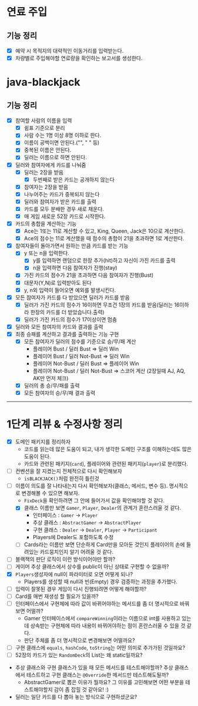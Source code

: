 # 연료 주입

## 기능 정리

- [x] 예약 시 목적지의 대략적인 이동거리를 입력받는다.
- [x] 차량별로 주입해야할 연료량을 확인하는 보고서를 생성한다.

# java-blackjack

## 기능 정리

- [x] 참여할 사람의 이름을 입력
    - [x] 쉼표 기준으로 분리
    - [x] 사람 수는 1명 이상 8명 이하로 한다.
    - [x] 이름이 공백이면 안된다.("", " " 등)
    - [x] 중복된 이름은 안된다.
    - [x] 딜러는 이름으로 하면 안된다.
- [X] 딜러와 참여자에게 카드를 나눠줌
    - [x] 딜러는 2장을 받음
        - [x] 두번째로 받은 카드는 공개하지 않는다
    - [x] 참여자는 2장을 받음
    - [x] 나누어주는 카드가 중복되지 않는다
    - [x] 딜러와 참여자가 받은 카드를 출력
    - [x] 카드를 모두 분배한 경우 새로 채운다.
    - [x] 매 게임 새로운 52장 카드로 시작한다.
- [x] 카드의 총합을 계산하는 기능
    - [x] Ace는 1또는 11로 계산할 수 있고, King, Queen, Jack은 10으로 계산한다.
    - [x] Ace의 점수는 11로 계산했을 때 점수의 총합이 21을 초과하면 1로 계산한다.
- [X] 참여자들이 돌아가면서 원하는 만큼 카드를 받는 기능
    - [x] y 또는 n을 입력한다.
        - [x] y를 입력하면 랜덤으로 한장 추가(hit)하고 자신이 가진 카드를 출력
        - [X] n을 입력하면 다음 참여자가 진행(stay)
    - [x] 가진 카드의 점수가 21을 초과하면 다음 참여자가 진행(Bust)
    - [x] 대문자(Y,N)로 입력받아도 된다
    - [x] y, n외 입력이 들어오면 예외를 발생시킨다.
- [x] 모든 참여자가 카드를 다 받았으면 딜러가 카드를 받음
    - [x] 딜러가 가진 카드의 점수가 16이하면 무조건 1장의 카드를 받음(딜러는 16이하라 한장의 카드를 더 받았습니다.출력)
    - [x] 딜러가 가진 카드의 점수가 17이상이면 멈춤
- [x] 딜러와 모든 참여자의 카드와 결과를 출력
- [x] 최종 승패를 계산하고 결과를 출력하는 기능 구현
    - [x] 모든 참여자가 딜러의 점수를 기준으로 승/무/패 계산
        - 플레이어 Bust / 딜러 Bust => 딜러 Win
        - 플레이어 Bust / 딜러 Not-Bust => 딜러 Win
        - 플레이어 Not-Bust / 딜러 Bust => 플레이어 Win
        - 플레이어 Not-Bust / 딜러 Not-Bust => 스코어 계산 (2장일때 AJ, AQ, AK만 먼저 체크)
    - [x] 딜러의 총 승/무/패를 출력
    - [x] 모든 참여자의 승/무/패 결과 출력

---

# 1단계 리뷰 & 수정사항 정리

- [x] 도메인 패키지를 정리하자
    - 코드를 읽는데 많은 도움이 되고, 내가 생각한 도메인 구조를 이해하는데도 많은 도움이 된다.
    - 카드와 관련된 패키지(`card`), 플레이어와 관련된 패키지(`player`)로 분리했다.
- [ ] 컨벤션을 잘 지켰는지 전체적으로 다시 확인해보자
    - `isBLACKJACK()`처럼 완전히 틀린것
- [ ] 이름이 의도를 잘 나타내는지 다시 확인해보자(클래스, 메서드, 변수 등). 명시적으로 변경해볼 수 있으면 해보자.
    - `FixDeck`을 확인하려면 그 안에 들어가서 값을 확인해야할 것 같다.
    - [x] 클래스 이름만 보면 `Gamer`, `Player`, `Dealer`의 관계가 혼란스러울 것 같다.
        - 인터페이스 : `Gamer` -> `Player`
        - 추상 클래스 : `AbstractGamer` -> `AbstractPlayer`
        - 구현 클래스 : `Dealer` -> `Dealer`, `Player` -> `Participant`
        - Players에 Dealer도 포함하도록 수정
    - [ ] Cards라는 이름만 보면 단순하게 Card만을 모아둔 것인지 플레이어의 손에 들려있는 카드뭉치인지 알기 어려울 것 같다.
- [ ] 블랙잭의 판단 로직이 이런 방식이어야만 할까?
- [ ] 게이머 추상 클래스에서 상수를 public이 아닌 상태로 구현할 수 없을까?
- [x] `Players`생성자에 null이 파라미터로 오면 어떻게 되나?
    - Players를 생성할 때 null과 빈(Empty) 경우 검증하는 과정을 추가했다.
- [ ] 입력이 잘못된 경우 게임이 다시 진행되려면 어떻게 해야할까?
- [ ] Card를 매번 재생성 할 필요가 있을까?
- [ ] 인터페이스에서 구현체에 따라 값이 바뀌어야하는 메서드를 좀 더 명시적으로 바꿔보면 어떨까?
    - Gamer 인터페이스에서 `compareWinning`이라는 이름으로 int를 사용하고 있는데 상속받는 구현체에 따라 내용이 바뀌어야하는 점이 혼란스러울 수 있을 것 같다.
    - 판단 주체를 좀 더 명시적으로 변경해보면 어떨까요?
- [ ] 구현 클래스에 `equals`, `hashCode`, `toString`는 어떤 의미로 추가가된 것일까요?
- [ ] 52장의 카드가 있는 `RandomDeck`의 List<Card>는 왜 static일까요?
- 추상 클래스와 구현 클래스가 있을 때 모든 메서드를 테스트해야할까? 추상 클래스에서 테스트하고 구현 클래스는 `@Override`한 메서드만 테스트해도될까?
    - AbstractGamer로 뽑은 이유가 뭘까요? 그 이유를 고민해보면 어떤 부분을 테스트해야할지 감이 좀 잡힐 것 같아요! :)
- 딜러는 일단 카드를 다 뽑아 놓는 방식으로 구현하셨군요?
